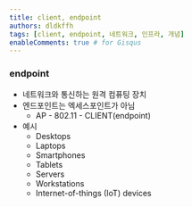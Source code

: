 ```yaml
---
title: client, endpoint
authors: dldkffh
tags: [client, endpoint, 네트워크, 인프라, 개념]
enableComments: true # for Gisqus
---
```


### endpoint

- 네트워크와 통신하는 원격 컴퓨팅 장치
- 엔드포인트는 엑세스포인트가 아님
  - AP - 802.11 - CLIENT(endpoint)
- 예시
  - Desktops
  - Laptops
  - Smartphones
  - Tablets
  - Servers
  - Workstations
  - Internet-of-things (IoT) devices
<!--truncate-->